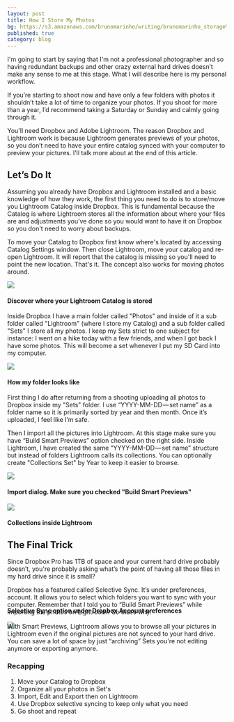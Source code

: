 ```yaml
---
layout: post
title: How I Store My Photos
bg: https://s3.amazonaws.com/brunomarinho/writing/brunomarinho_storage%402x.jpg
published: true
category: blog
---
```



I'm going to start by saying that I'm not a professional photographer and so having redundant backups and other crazy external hard drives doesn’t make any sense to me at this stage. What I will describe here is my personal workflow.

If you’re starting to shoot now and have only a few folders with photos it shouldn’t take a lot of time to organize your photos. If you shoot for more than a year, I’d recommend taking a Saturday or Sunday and calmly going through it.

You'll need Dropbox and Adobe Lightroom. The reason Dropbox and Lightroom work is because Lightroom generates previews of your photos, so you don’t need to have your entire catalog synced with your computer to preview your pictures. I'll talk more about at the end of this article.

## Let’s Do It
Assuming you already have Dropbox and Lightroom installed and a basic knowledge of how they work, the first thing you need to do is to store/move you Lightroom Catalog inside Dropbox. This is fundamental because the Catalog is where Lightroom stores all the information about where your files are and adjustments you’ve done so you would want to have it on Dropbox so you don't need to worry about backups.

To move your Catalog to Dropbox first know where's located by accessing Catalog Settings window. Then close Lightroom, move your catalog and re-open Lightroom. It will report that the catalog is missing so you'll need to point the new location. That's it. The concept also works for moving photos around.

<img src="https://s3.amazonaws.com/brunomarinho/writing/brunomarinho_storage_02.jpg">


#### Discover where your Lightroom Catalog is stored

Inside Dropbox I have a main folder called "Photos" and inside of it a sub folder called "Lightroom" (where I store my Catalog) and a sub folder called "Sets" I store all my photos. I keep my Sets strict to one subject for instance: I went on a hike today with a few friends, and when I got back I have some photos. This will become a set whenever I put my SD Card into my computer.


<img src="https://s3.amazonaws.com/brunomarinho/writing/brunomarinho_storage_01.jpg">

#### How my folder looks like

First thing I do after returning from a shooting uploading all photos to Dropbox inside my "Sets" folder. I use “YYYY-MM-DD — set name” as a folder name so it is primarily sorted by year and then month. Once it’s uploaded, I feel like I’m safe.

Then I import all the pictures into Lightroom. At this stage make sure you have “Build Smart Previews” option checked on the right side. Inside Lightroom, I have created the same “YYYY-MM-DD — set name” structure but instead of folders Lightroom calls its collections. You can optionally create "Collections Set" by Year to keep it easier to browse.

<img src="https://s3.amazonaws.com/brunomarinho/writing/brunomarinho_storage_05.jpg">

#### Import dialog. Make sure you checked "Build Smart Previews"

<img src="https://s3.amazonaws.com/brunomarinho/writing/brunomarinho_storage_03.jpg">

#### Collections inside Lightroom

## The Final Trick

Since Dropbox Pro has 1TB of space and your current hard drive probably doesn’t, you're probably asking what’s the point of having all those files in my hard drive since it is small?

Dropbox has a featured called Selective Sync. It’s under preferences, account. It allows you to select which folders you want to sync with your computer. Remember that I told you to “Build Smart Previews” while importing the photos on Lightroom? So that’s why.

<img src="https://s3.amazonaws.com/brunomarinho/writing/brunomarinho_storage_04.jpg">

<h4 style="margin-top:-50px;">Selective Sync option under Dropbox Account preferences</h4>

With Smart Previews, Lightroom allows you to browse all your pictures in Lightroom even if the original pictures are not synced to your hard drive. You can save a lot of space by just “archiving” Sets you're not editing anymore or exporting anymore.


### Recapping
1. Move your Catalog to Dropbox
2. Organize all your photos in Set's
3. Import, Edit and Export then on Lightroom
4. Use Dropbox selective syncing to keep only what you need
5. Go shoot and repeat



